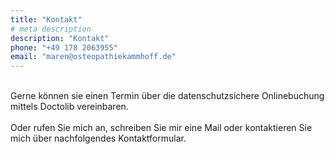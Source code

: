 ```yaml
---
title: "Kontakt"
# meta description
description: "Kontakt"
phone: "+49 178 2063955"
email: "maren@osteopathiekammhoff.de"
---
```


<br>
Gerne können sie einen Termin über die datenschutzsichere Onlinebuchung mittels Doctolib vereinbaren.
<br>
<br>
Oder rufen Sie mich an, schreiben Sie mir eine Mail oder kontaktieren Sie mich über nachfolgendes Kontaktformular.
